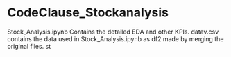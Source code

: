 # CodeClause_Stockanalysis
Stock_Analysis.ipynb Contains the detailed EDA and other KPIs.
datav.csv contains the data used in Stock_Analysis.ipynb as df2 made by merging the original files.
st
